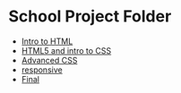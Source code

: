 # School Project Folder

<ul>
<li><a href="intro_to_html/index.html" target="_blank">Intro to HTML</a></li>
<li><a href="HTML5_intro_to_css/index.html" target="_blank">HTML5 and intro to CSS</a>
</li>
<li><a href="Advanced_css/index.html" target="_blank">Advanced CSS</a>
</li>
<li><a href="responsive/index.html" target="_blank">responsive</a></li>
<li><a href="Final/index.html" target="_blank">Final</a></li>

</ul>